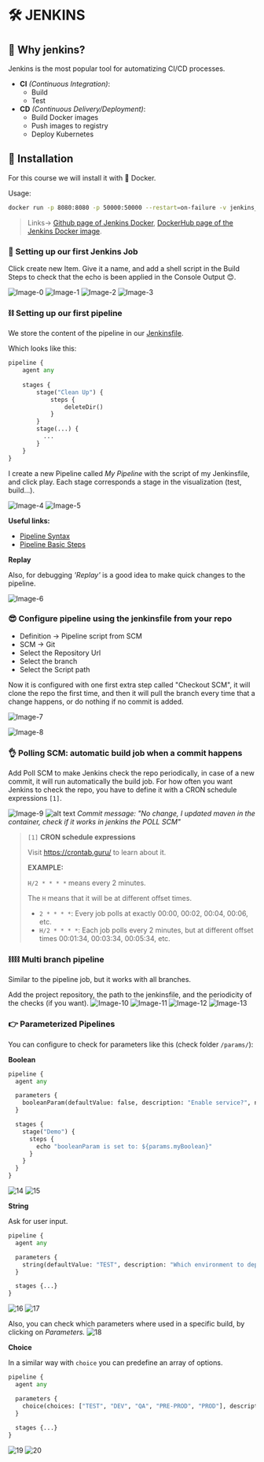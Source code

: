 <!-- https://gmv.udemy.com/course/jenkins-masterclass/learn/lecture/23825024#overview -->

# 🛠️ JENKINS

## 🤔 Why jenkins?
Jenkins is the most popular tool for automatizing CI/CD processes. 

- **CI** *(Continuous Integration)*: 
  - Build
  - Test
- **CD** *(Continuous Delivery/Deployment)*:
  - Build Docker images
  - Push images to registry
  - Deploy Kubernetes

## 🐋 Installation
For this course we will install it with 🐋 Docker.

Usage:
```sh
docker run -p 8080:8080 -p 50000:50000 --restart=on-failure -v jenkins_home:/var/jenkins_home jenkins/jenkins:lts-jdk17
```

> Links-> [Github page of Jenkins Docker](https://github.com/jenkinsci/docker), [DockerHub page of the Jenkins Docker image](https://hub.docker.com/r/jenkins/jenkins).

### 👷 Setting up our first Jenkins Job
Click create new Item. Give it a name, and add a shell script in the Build Steps to check that the echo is been applied in the Console Output 😊.

![Image-0](./img/0.png)
![Image-1](./img/1.png)
![Image-2](./img/2.png)
![Image-3](./img/3.png)

### ⛓️ Setting up our first pipeline
We store the content of the pipeline in our [Jenkinsfile](Jenkinsfile).

Which looks like this:
```py
pipeline {
    agent any
    
    stages {
        stage("Clean Up") {
            steps {
                deleteDir()
            }
        }
        stage(...) {
          ...
        }
    }
}
```

I create a new Pipeline called *My Pipeline* with the script of my Jenkinsfile, and click play. Each stage corresponds a stage in the visualization (test, build...).

![Image-4](./img/4.png)
![Image-5](./img/5.png)

**Useful links:**
- [Pipeline Syntax](https://www.jenkins.io/doc/book/pipeline/syntax/)
- [Pipeline Basic Steps](https://www.jenkins.io/doc/pipeline/steps/workflow-basic-steps/)

**Replay**

Also, for debugging *'Replay'* is a good idea to make quick changes to the pipeline.

![Image-6](./img/6.png)

### 😎 Configure pipeline using the jenkinsfile from your repo
- Definition -> Pipeline script from SCM
- SCM -> Git
- Select the Repository Url
- Select the branch
- Select the Script path

Now it is configured with one first extra step called "Checkout SCM", it will clone the repo the first time, and then it will pull the branch every time that a change happens, or do nothing if no commit is added.

![Image-7](./img/7.png)

![Image-8](./img/8.png)

### 👌 Polling SCM: automatic build job when a commit happens

Add Poll SCM to make Jenkins check the repo periodically, in case of a new commit, it will run automatically the build job. For how often you want Jenkins to check the repo, you have to define it with a CRON schedule expressions `[1]`.

![Image-9](./img/9.png)
![alt text](./img/9.5.png)
*Commit message: "No change, I updated maven in the container, check if it works in jenkins the POLL SCM"*

> `[1]` **CRON schedule expressions**
>
> Visit https://crontab.guru/ to learn about it.
>
> **EXAMPLE:**
> 
> `H/2 * * * *` means every 2 minutes.
>
> The `H` means that it will be at different offset times. 
> - `2 * * * *`: Every job polls at exactly 00:00, 00:02, 00:04, 00:06, etc.
> - `H/2 * * * *`: Each job polls every 2 minutes, but at different offset times 00:01:34, 00:03:34, 00:05:34, etc.


### ⛓️⛓️ Multi branch pipeline
Similar to the pipeline job, but it works with all branches.

Add the project repository, the path to the jenkinsfile, and the periodicity of the checks (if you want).
![Image-10](./img/10.png)
![Image-11](./img/11.png)
![Image-12](./img/12.png)
![Image-13](./img/13.png)

### 👉 Parameterized Pipelines
You can configure to check for parameters like this (check folder `/params/`):

**Boolean**
```py
pipeline {
  agent any

  parameters {
    booleanParam(defaultValue: false, description: "Enable service?", name: "myBoolean")
  }

  stages {
    stage("Demo") {
      steps {
        echo "booleanParam is set to: ${params.myBoolean}"
      }
    }
  }
}
```
![14](./img/14.png)
![15](./img/15.png)

**String**

Ask for user input.

```py
pipeline {
  agent any

  parameters {
    string(defaultValue: "TEST", description: "Which environment to deploy in?", name: "deployEnv")
  }

  stages {...}
}
```
![16](./img/16.png)
![17](./img/17.png)

Also, you can check which parameters where used in a specific build, by clicking on **Parameters*.*
![18](./img/18.png)

**Choice**

In a similar way with `choice` you can predefine an array of options.
```py
pipeline {
  agent any

  parameters {
    choice(choices: ["TEST", "DEV", "QA", "PRE-PROD", "PROD"], description: "Which environment to deploy in?", name: "deployEnv")
  }
  
  stages {...}
}
```

![19](./img/19.png)
![20](./img/20.png)